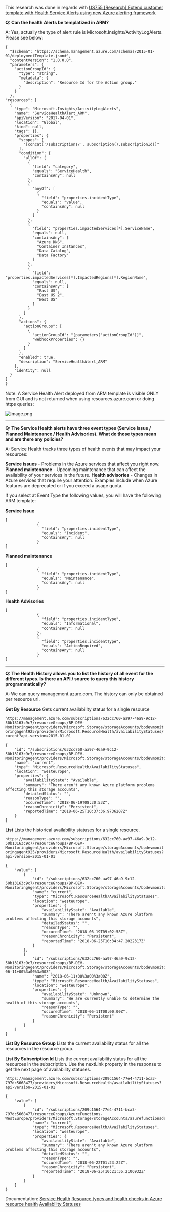 This research was done in regards with [US755 [Research] Extend customer template with Health Service Alerts using new Azure alerting framework](https://easplatform.visualstudio.com/Monitoring/_backlogs/taskboard/Sprint%201806-1?_a=requirements)

**Q: Can the health Alerts be templatized in ARM?**

A: Yes, actually the type of alert rule is Microsoft.Insights/ActivityLogAlerts. Please see below:

  
```
{
  "$schema": "https://schema.management.azure.com/schemas/2015-01-01/deploymentTemplate.json#",
  "contentVersion": "1.0.0.0",
  "parameters": {
    "actionGroupId": {
      "type": "string",
      "metadata": {
        "description": "Resource Id for the Action group."
      }
    }
  },
"resources": [ 
  {
    "type": "Microsoft.Insights/ActivityLogAlerts",
    "name": "ServiceHealthAlert_ARM",
    "apiVersion": "2017-04-01",
    "location": "Global",
    "kind": null,
    "tags": {},
    "properties": {
      "scopes": [
        "[concat('/subscriptions/', subscription().subscriptionId)]"
      ],
      "condition": {
        "allOf": [
          {
            "field": "category",
            "equals": "ServiceHealth",
            "containsAny": null
          },
          {
            "anyOf": [
              {
                "field": "properties.incidentType",
                "equals": "value",
                "containsAny": null
              }
            ]
          },
          {
            "field": "properties.impactedServices[*].ServiceName",
            "equals": null,
            "containsAny": [
              "Azure DNS",
              "Container Instances",
              "Data Catalog",
              "Data Factory"
            ]
          },
          {
            "field": "properties.impactedServices[*].ImpactedRegions[*].RegionName",
            "equals": null,
            "containsAny": [
              "East US",
              "East US 2",
              "West US"
            ]
          }
        ]
      },
      "actions": {
        "actionGroups": [
          {
            "actionGroupId": "[parameters('actionGroupId')]",
            "webhookProperties": {}
          }
        ]
      },
      "enabled": true,
      "description": "ServiceHealthAlert_ARM"
    },
    "identity": null
  }
]
}
```

Note: A Service Health Alert deployed from ARM template is visible ONLY from GUI and is not returned when using resources.azure.com or doing https queries:

 ![image.png](/.attachments/image-69f4a332-0a47-4cd8-887f-69274c0b1b2b.png)
______________________________________________________________________________________________________________________________________________________________________________

**Q: The Service Health alerts have three event types (Service Issue / Planned Maintenance / Health Advisories). What do those types mean and are there any policies?**

A: 
Service Health tracks three types of health events that may impact your resources:

**Service issues** - Problems in the Azure services that affect you right now. 
**Planned maintenance** - Upcoming maintenance that can affect the availability of your services in the future. 
**Health advisories** - Changes in Azure services that require your attention. Examples include when Azure features are deprecated or if you exceed a usage quota.

If you select at Event Type the following values, you will have the following ARM template:

**Service Issue**


```
[
              {
                "field": "properties.incidentType",
                "equals": "Incident",
                "containsAny": null
              }
]
```


**Planned maintenance**


```
[
              {
                "field": "properties.incidentType",
                "equals": "Maintenance",
                "containsAny": null
              }
]
```


**Health Advisories**


```
[
              {
                "field": "properties.incidentType",
                "equals": "Informational",
                "containsAny": null
              },
              {
                "field": "properties.incidentType",
                "equals": "ActionRequired",
                "containsAny": null
              }
]
```
______________________________________________________________________________________________________________________________________________________________________________

**Q: The Health History allows you to list the history of all event for the different types. Is there an API / source to query this history programmatically?**

A: We can query management.azure.com. The history can only be obtained per resource uri.

**Get By Resource** 
Gets current availability status for a single resource

`https://management.azure.com/subscriptions/632cc760-aa97-46a9-9c12-50b13163c9c7/resourceGroups/BP-DEV-MonitoringAgent/providers/Microsoft.Storage/storageAccounts/bpdevmonitoringagent925/providers/Microsoft.ResourceHealth/availabilityStatuses/curent?api-version=2015-01-01`


```
{
    "id": "/subscriptions/632cc760-aa97-46a9-9c12-50b13163c9c7/resourceGroups/BP-DEV-MonitoringAgent/providers/Microsoft.Storage/storageAccounts/bpdevmonitoringagent925/providers/Microsoft.ResourceHealth/availabilityStatuses/current",
    "name": "current",
    "type": "Microsoft.ResourceHealth/AvailabilityStatuses",
    "location": "westeurope",
    "properties": {
        "availabilityState": "Available",
        "summary": "There aren't any known Azure platform problems affecting this storage accounts",
        "detailedStatus": "",
        "reasonType": "",
        "occuredTime": "2018-06-19T08:30:53Z",
        "reasonChronicity": "Persistent",
        "reportedTime": "2018-06-25T10:37:36.9736207Z"
    }
}
```


**List** 
Lists the historical availability statuses for a single resource.

`https://management.azure.com/subscriptions/632cc760-aa97-46a9-9c12-50b13163c9c7/resourceGroups/BP-DEV-MonitoringAgent/providers/Microsoft.Storage/storageAccounts/bpdevmonitoringagent925/providers/Microsoft.ResourceHealth/availabilityStatuses?api-version=2015-01-01`


```
{
    "value": [
        {
            "id": "/subscriptions/632cc760-aa97-46a9-9c12-50b13163c9c7/resourceGroups/BP-DEV-MonitoringAgent/providers/Microsoft.Storage/storageAccounts/bpdevmonitoringagent925/providers/Microsoft.ResourceHealth/availabilityStatuses/current",
            "name": "current",
            "type": "Microsoft.ResourceHealth/AvailabilityStatuses",
            "location": "westeurope",
            "properties": {
                "availabilityState": "Available",
                "summary": "There aren't any known Azure platform problems affecting this storage accounts",
                "detailedStatus": "",
                "reasonType": "",
                "occuredTime": "2018-06-19T09:02:58Z",
                "reasonChronicity": "Persistent",
                "reportedTime": "2018-06-25T10:34:47.2022317Z"
            }
        },
        {
            "id": "/subscriptions/632cc760-aa97-46a9-9c12-50b13163c9c7/resourceGroups/BP-DEV-MonitoringAgent/providers/Microsoft.Storage/storageAccounts/bpdevmonitoringagent925/providers/Microsoft.ResourceHealth/availabilityStatuses/2018-06-11+00%3a00%3a00Z",
            "name": "2018-06-11+00%3a00%3a00Z",
            "type": "Microsoft.ResourceHealth/AvailabilityStatuses",
            "location": "westeurope",
            "properties": {
                "availabilityState": "Unknown",
                "summary": "We are currently unable to determine the health of this storage accounts",
                "reasonType": "",
                "occuredTime": "2018-06-11T00:00:00Z",
                "reasonChronicity": "Persistent"
            }
        }
    ]
}
```


**List By Resource Group** 
Lists the current availability status for all the resources in the resource group.

**List By Subscription Id** 
Lists the current availability status for all the resources in the subscription. Use the nextLink property in the response to get the next page of availability statuses.

`https://management.azure.com/subscriptions/209c1564-77e4-4711-bca3-797dc5668477/providers/Microsoft.ResourceHealth/availabilityStatuses?api-version=2015-01-01`

```
{
    "value": [
        {
            "id": "/subscriptions/209c1564-77e4-4711-bca3-797dc5668477/resourceGroups/AzureFunctions-WestEurope/providers/Microsoft.Storage/storageAccounts/azurefunctionsde7454a1/providers/Microsoft.ResourceHealth/availabilityStatuses/current",
            "name": "current",
            "type": "Microsoft.ResourceHealth/AvailabilityStatuses",
            "location": "westeurope",
            "properties": {
                "availabilityState": "Available",
                "summary": "There aren't any known Azure platform problems affecting this storage accounts",
                "detailedStatus": "",
                "reasonType": "",
                "occuredTime": "2018-06-22T01:23:22Z",
                "reasonChronicity": "Persistent",
                "reportedTime": "2018-06-25T10:21:36.2106932Z"
            }
        }
    ]
}
```

Documentation:
[Service Health](https://docs.microsoft.com/en-us/azure/service-health/service-health-overview)
[Resource types and health checks in Azure resource health](https://docs.microsoft.com/en-us/azure/service-health/resource-health-checks-resource-types)
[Availability Statuses](https://docs.microsoft.com/en-us/rest/api/resourcehealth/availabilitystatuses/list)